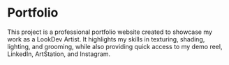 # Portfolio
This project is a professional portfolio website created to showcase my work as a LookDev Artist. It highlights my skills in texturing, shading, lighting, and grooming, while also providing quick access to my demo reel, LinkedIn, ArtStation, and Instagram.
